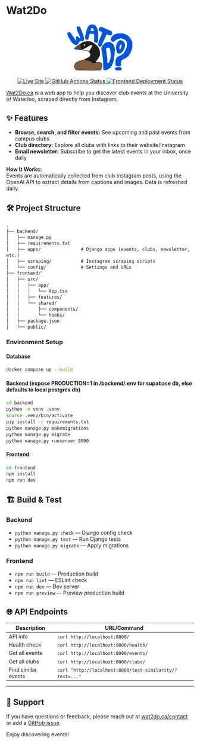 # Wat2Do

<p align="center">
  <img src="frontend/public/wat2do-logo.svg" alt="Wat2Do Logo" width="180"/>
</p>

<p align="center">
  <a href="https://wat2do.ca" target="_blank">
    <img src="https://img.shields.io/badge/Live%20Site-wat2do.ca-blue?style=flat-square" alt="Live Site"/>
  </a>
  <a href="https://github.com/ericahan22/bug-free-octo-spork/actions">
    <img src="https://img.shields.io/github/actions/workflow/status/ericahan22/bug-free-octo-spork/update-events-data.yml?branch=main&style=flat-square" alt="GitHub Actions Status"/>
  </a>
  <a href="https://vercel.com/ericas-projects-4f2175b1/bug-free-octo-spork-frontend">
    <img src="https://deploy-badge.vercel.app/vercel/bug-free-octo-spork-frontend?logo=&name=vercel+frontend&style=flat-square" alt="Frontend Deployment Status"/>
  </a>
</p>

<a href="https://wat2do.ca" target="_blank">Wat2Do.ca</a> is a web app to help you discover club events at the University of
Waterloo, scraped directly from Instagram.

## ✨ Features

- **Browse, search, and filter events:** See upcoming and past events from campus clubs
- **Club directory:** Explore all clubs with links to their website/Instagram
- **Email newsletter:** Subscribe to get the latest events in your inbox, once daily

**How It Works:**  
Events are automatically collected from club Instagram posts, using the OpenAI API to extract details from captions and images. Data is refreshed daily.

## 🛠️ Project Structure

```
.
├── backend/
│   ├── manage.py
│   ├── requirements.txt
│   ├── apps/               # Django apps (events, clubs, newsletter, etc.)
│   ├── scraping/           # Instagram scraping scripts
│   └── config/             # Settings and URLs
├── frontend/
│   ├── src/
│   │   ├── app/
│   │   │   └── App.tsx
│   │   ├── features/
│   │   └── shared/
│   │       ├── components/
│   │       └── hooks/
│   ├── package.json
│   └── public/
```

### Environment Setup

#### Database
```bash
docker compose up --build
```

#### Backend (expose PRODUCTION=1 in /backend/.env for supabase db, else defaults to local postgres db)
```bash
cd backend
python -m venv .venv
source .venv/bin/activate
pip install -r requirements.txt
python manage.py makemigrations
python manage.py migrate
python manage.py runserver 8000
```

#### Frontend
```bash
cd frontend
npm install 
npm run dev
```

## 🏗️ Build & Test

### Backend
- `python manage.py check` — Django config check
- `python manage.py test` — Run Django tests
- `python manage.py migrate` — Apply migrations

### Frontend
- `npm run build` — Production build
- `npm run lint` — ESLint check
- `npm run dev` — Dev server
- `npm run preview` — Preview production build

## 🌐 API Endpoints

| Description         | URL/Command                                               |
|---------------------|----------------------------------------------------------|
| API info            | `curl http://localhost:8000/`                            |
| Health check        | `curl http://localhost:8000/health/`                     |
| Get all events      | `curl http://localhost:8000/events/`                     |
| Get all clubs       | `curl http://localhost:8000/clubs/`                      |
| Find similar events | `curl "http://localhost:8000/test-similarity/?text=..."` |

---

## 🤝 Support

If you have questions or feedback, please reach out at <a href="https://wat2do.ca/contact" target="_blank">wat2do.ca/contact</a> or add a <a href="https://github.com/ericahan22/bug-free-octo-spork/issues" target="_blank">GitHub issue</a>.

Enjoy discovering events!